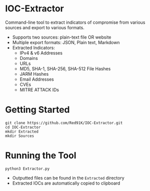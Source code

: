 # IOC-Extractor
Command-line tool to extract indicators of compromise from various sources and export to various formats.

- Supports two sources: plain-text file OR website
- Multiple export formats: JSON, Plain text, Markdown
- Extracted Indicators:
  - IPv4 & v6 Addresses
  - Domains
  - URLs
  - MD5, SHA-1, SHA-256, SHA-512 File Hashes
  - JARM Hashes
  - Email Addresses
  - CVEs
  - MITRE ATTACK IDs

# Getting Started
```
git clone https://github.com/Red91K/IOC-Extractor.git
cd IOC-Extractor
mkdir Extracted
mkdir Sources
```

# Running the Tool
```
python3 Extractor.py  
```
- Outputted files can be found in the `Extracted` directory
- Extracted IOCs are automatically copied to clipboard
